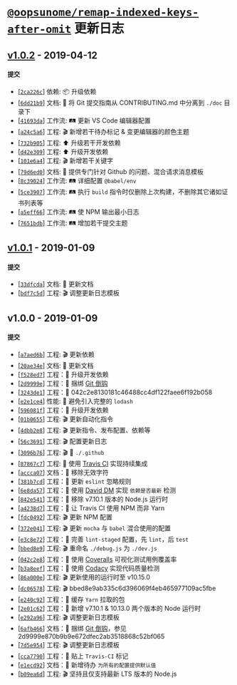 # [`@oopsunome/remap-indexed-keys-after-omit`](https://github.com/iTonyYo/remap-indexed-keys-after-omit) 更新日志

## [v1.0.2](https://github.com/iTonyYo/remap-indexed-keys-after-omit/compare/v1.0.1...v1.0.2) - 2019-04-12

#### 提交

- [[`2ca226c`](https://github.com/iTonyYo/remap-indexed-keys-after-omit/commit/2ca226c5ab2b06b175ebd9b2aa51c50f2b4ed253)] 依赖: :package: 升级依赖
- [[`6dd21b9`](https://github.com/iTonyYo/remap-indexed-keys-after-omit/commit/6dd21b9d0f298d1044d3e94442c3eacf6f9e5cab)] 文档: :memo: 将 Git 提交指南从 CONTRIBUTING.md 中分离到 `./doc` 目录下
- [[`41693da`](https://github.com/iTonyYo/remap-indexed-keys-after-omit/commit/41693da74ab1832c2323edc78abd130e3fdd1045)] 工作流: :railway_track: 更新 VS Code 编辑器配置
- [[`a24c5a6`](https://github.com/iTonyYo/remap-indexed-keys-after-omit/commit/a24c5a6ed2f1f7e16d2c0ca208d785c1876dc9d9)] 工程: :clapper: 新增若干待办标记 & 变更编辑器的颜色主题
- [[`732b905`](https://github.com/iTonyYo/remap-indexed-keys-after-omit/commit/732b905bb490ae89b4c425531d9c249d8679f199)] 工程: :arrow_up: 升级若干开发依赖
- [[`d42e309`](https://github.com/iTonyYo/remap-indexed-keys-after-omit/commit/d42e309b58fdb88696a826d54505a69db2451624)] 工程: :arrow_up: 升级开发依赖
- [[`101e6a4`](https://github.com/iTonyYo/remap-indexed-keys-after-omit/commit/101e6a4d672f8f34c7890165795840df388c3261)] 工程: :clapper: 新增若干关键字
- [[`79d6ed0`](https://github.com/iTonyYo/remap-indexed-keys-after-omit/commit/79d6ed0187ce2f982926bd905d2ffd0cce185a90)] 文档: :memo: 提供专门针对 Github 的问题、混合请求消息模板
- [[`8c39024`](https://github.com/iTonyYo/remap-indexed-keys-after-omit/commit/8c39024e3c032f5806b823537c4d075388d5368a)] 工作流: :railway_track: 详细配置 `@babel/env`
- [[`5ce3907`](https://github.com/iTonyYo/remap-indexed-keys-after-omit/commit/5ce39070837aa4016c58a927aa9c0fe83da6049a)] 工作流: :railway_track: 执行 `build` 指令时仅删除上次构建，不删除其它诸如证书列表等
- [[`a5eff66`](https://github.com/iTonyYo/remap-indexed-keys-after-omit/commit/a5eff6640291508a107d680b8c5bd1095810f77d)] 工作流: :railway_track: 使 NPM 输出最小日志
- [[`7651bdb`](https://github.com/iTonyYo/remap-indexed-keys-after-omit/commit/7651bdb816bf64a34f681418b4f1f7c0b396935e)] 工作流: :railway_track: 增加若干提交主题
## [v1.0.1](https://github.com/iTonyYo/remap-indexed-keys-after-omit/compare/v1.0.0...v1.0.1) - 2019-01-09

#### 提交

- [[`33dfcda`](https://github.com/iTonyYo/remap-indexed-keys-after-omit/commit/33dfcda43a8eac0ac5632ebf90693c73e11b262d)] 文档: :memo: 更新文档
- [[`bdf7c5d`](https://github.com/iTonyYo/remap-indexed-keys-after-omit/commit/bdf7c5dcd3cbf07da95a952c7436978d87c1ff4e)] 工程: :clapper: 调整更新日志模板
## v1.0.0 - 2019-01-09

#### 提交

- [[`a7aed6b`](https://github.com/iTonyYo/remap-indexed-keys-after-omit/commit/a7aed6b3a5b6dd29183e70909671537f78bd4eb2)] 工程: :clapper: 更新依赖
- [[`20ae34e`](https://github.com/iTonyYo/remap-indexed-keys-after-omit/commit/20ae34e6855115ac0d96be73a565f4f69e316450)] 文档: :memo: 更新文档
- [[`f528ed7`](https://github.com/iTonyYo/remap-indexed-keys-after-omit/commit/f528ed71e823ee9ed5216ac6398351414d47dfab)] 工程：:rocket: 升级开发依赖
- [[`2d9999e`](https://github.com/iTonyYo/remap-indexed-keys-after-omit/commit/2d9999e870b9b9e672dfec2ab3518868c52bf065)] 工程：:tada: 捆绑 [Git 倒钩](https://github.com/typicode/husky)
- [[`3243de1`](https://github.com/iTonyYo/remap-indexed-keys-after-omit/commit/3243de1d8af23715d732870b1f74710830b4e99f)] 工程：:rocket: 042c2e8130181c46488cc4df122faee6f192b058
- [[`e2e1ce4`](https://github.com/iTonyYo/remap-indexed-keys-after-omit/commit/e2e1ce483c2e3ec37cc2f027a1edae7234c78acf)] 性能: :racehorse: 避免引入完整的 `lodash`
- [[`596081f`](https://github.com/iTonyYo/remap-indexed-keys-after-omit/commit/596081fe41d6a9d0414ee7d68f7cb79b7e6d22a2)] 工程：:rocket: 升级开发依赖
- [[`01b0655`](https://github.com/iTonyYo/remap-indexed-keys-after-omit/commit/01b06553a57aa7e06bf3a05ca2fedd23ca917d44)] 工程: :clapper: 更新自动化指令
- [[`4dbb2e8`](https://github.com/iTonyYo/remap-indexed-keys-after-omit/commit/4dbb2e8cd04e8a90970a2e68128a7cb2180d66c8)] 工程: :clapper: 更新指令、发布配置、依赖等
- [[`56c3691`](https://github.com/iTonyYo/remap-indexed-keys-after-omit/commit/56c3691155d256a23302a3d67bf69e26248fc4f2)] 工程: :clapper: 配置更新日志
- [[`3096b76`](https://github.com/iTonyYo/remap-indexed-keys-after-omit/commit/3096b76416bdd006f9b734ba7ede22e32b3ca9b5)] 工程: :clapper: :beginner: `./.github`
- [[`87867c7`](https://github.com/iTonyYo/remap-indexed-keys-after-omit/commit/87867c75153d90d37218f197edf8784dafdfc4c2)] 工程: :tada: 使用 [Travis CI](https://travis-ci.org/) 实现持续集成
- [[`accca07`](https://github.com/iTonyYo/remap-indexed-keys-after-omit/commit/accca076d6cbb26f186759f380d274980afb363a)] 文档：:memo: 移除无效字符
- [[`381b7cd`](https://github.com/iTonyYo/remap-indexed-keys-after-omit/commit/381b7cd8739625657673136017efe696b839bb1f)] 工程：:rocket: 更新 `eslint` 忽略规则
- [[`6e8da57`](https://github.com/iTonyYo/remap-indexed-keys-after-omit/commit/6e8da57faf551b8423fe0f2bb2de923ad0974833)] 工程：:tada: 使用 [David DM](https://david-dm.org/) 实现 `依赖是否最新` 检测
- [[`842e541`](https://github.com/iTonyYo/remap-indexed-keys-after-omit/commit/842e54139833a61356d7be62beb51928f58ce793)] 工程：:rocket: 移除 v7.10.1 版本的 Node.js 运行时
- [[`a4238d7`](https://github.com/iTonyYo/remap-indexed-keys-after-omit/commit/a4238d787fec0501e544f36d0df37394921d761a)] 工程：:rocket: 让 Travis CI 使用 NPM 而非 Yarn
- [[`fdc0492`](https://github.com/iTonyYo/remap-indexed-keys-after-omit/commit/fdc04924e84d252842dd8809c99c81e07cd597c1)] 工程: :clapper: 更新 NPM 配置
- [[`372e041`](https://github.com/iTonyYo/remap-indexed-keys-after-omit/commit/372e041d569b6e51b5537a01c66bb816ef3d9d6c)] 工程: :clapper: 更新 `mocha` 与 `babel` 混合使用的配置
- [[`e3c8e72`](https://github.com/iTonyYo/remap-indexed-keys-after-omit/commit/e3c8e720773051ba7dcdd07d271b14e00da95a30)] 工程：:rocket: 完善 `lint-staged` 配置，先 `lint`，后 `test`
- [[`bbed8e9`](https://github.com/iTonyYo/remap-indexed-keys-after-omit/commit/bbed8e9ab335c6d396069f4eb465977109ac5fbe)] 工程: :clapper: 重命名 `./debug.js` 为 `./dev.js`
- [[`042c2e8`](https://github.com/iTonyYo/remap-indexed-keys-after-omit/commit/042c2e8130181c46488cc4df122faee6f192b058)] 工程：:tada: 使用 [Coveralls](https://coveralls.io/) 可视化测试用例覆盖率
- [[`b3a8eef`](https://github.com/iTonyYo/remap-indexed-keys-after-omit/commit/b3a8eefe7ee957486013bcc82f95868b0af3f3ac)] 工程：:tada: 使用 [Codacy](https://www.codacy.com/) 实现代码质量检测
- [[`86a000e`](https://github.com/iTonyYo/remap-indexed-keys-after-omit/commit/86a000eb8fd67bd4acd6573c906c116551666aea)] 工程: :clapper: 更新使用的运行时至 v10.15.0
- [[`dc06578`](https://github.com/iTonyYo/remap-indexed-keys-after-omit/commit/dc06578c3ac2159257f28f097416517a1f7232a0)] 工程: :clapper: bbed8e9ab335c6d396069f4eb465977109ac5fbe
- [[`e240c92`](https://github.com/iTonyYo/remap-indexed-keys-after-omit/commit/e240c92e5ca68883ca9f15513f5c05e65f681807)] 工程：:rocket: 缓存 `Yarn` 拉取的包
- [[`2e01c62`](https://github.com/iTonyYo/remap-indexed-keys-after-omit/commit/2e01c628c0462d6b0e5182ad13f46f8a8b3566c5)] 工程：:rocket: 新增 v7.10.1 & 10.13.0 两个版本的 Node 运行时
- [[`e292a96`](https://github.com/iTonyYo/remap-indexed-keys-after-omit/commit/e292a96d48f360b26b49bab5b79319fe610f8f6b)] 工程: :clapper: 调整更新日志模板
- [[`6afb466`](https://github.com/iTonyYo/remap-indexed-keys-after-omit/commit/6afb46620d880a70f4eb91201141f7f1e7d804ce)] 文档：:memo: 捆绑 [Git 倒钩](https://github.com/typicode/husky)，参见 2d9999e870b9b9e672dfec2ab3518868c52bf065
- [[`7d5e954`](https://github.com/iTonyYo/remap-indexed-keys-after-omit/commit/7d5e95448fe2c197a72f1907d8a405e339d3cc48)] 工程: :clapper: 调整更新日志模板
- [[`cca7790`](https://github.com/iTonyYo/remap-indexed-keys-after-omit/commit/cca77902708cc1e579b1d329748a6293fc793374)] 工程：:rocket: 贴上 `Travis-CI` 标记
- [[`e1ecd92`](https://github.com/iTonyYo/remap-indexed-keys-after-omit/commit/e1ecd92360aa4077c6be23ad1db2378de035f075)] 文档：:memo: 新增待办 `为所有的配置提供默认值`
- [[`b09ea6d`](https://github.com/iTonyYo/remap-indexed-keys-after-omit/commit/b09ea6d01b98d51fb994a4fea415c55b059ff540)] 工程: :clapper: 坚持且仅支持最新 LTS 版本的 Node.js

